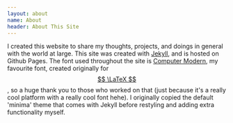 ```yaml
---
layout: about
name: About
header: About This Site
---
```


I created this website to share my thoughts, projects, and doings in general with the world at large. This site was created with <a href="https://www.jekyllrb.com" target="_blank">Jekyll</a>, and is hosted on Github Pages. The font used throughout the site is [Computer Modern](https://en.wikipedia.org/wiki/Computer_Modern), my favourite font, created originally for [$$ \LaTeX $$](https://www.latex-project.org/), so a huge thank you to those who worked on that (just because it's a really cool platform with a really cool font hehe). I originally copied the default 'minima' theme that comes with Jekyll before restyling and adding extra functionality myself.